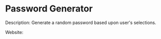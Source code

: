 # Password Generator

 Description: Generate a random password based upon user's selections.

 Website: 


